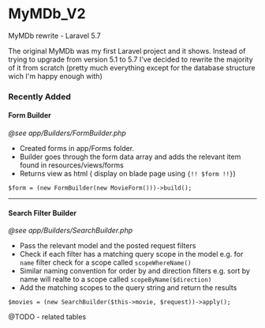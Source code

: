 # MyMDb_V2

MyMDb rewrite - Laravel 5.7

The original MyMDb was my first Laravel project and it shows. Instead of trying to upgrade from version 5.1 to 5.7 I've decided to rewrite the majority of it from scratch (pretty much everything except for the database structure wich I'm happy enough with)


### Recently Added

#### Form Builder

_@see app/Builders/FormBuilder.php_

- Created forms in app/Forms folder. 
- Builder goes through the form data array and adds the relevant item found in resources/views/forms
- Returns view as html ( display on blade page using `{!! $form !!}`)

```
$form = (new FormBuilder(new MovieForm()))->build();
```

---


#### Search Filter Builder

_@see app/Builders/SearchBuilder.php_

- Pass the relevant model and the posted request filters
- Check if each filter has a matching query scope in the model e.g. for `name` filter check for a scope called `scopeWhereName()`
- Similar naming convention for order by and direction filters e.g. sort by name will realte to a scope called `scopeByName($direction)`
- Add the matching scopes to the query string and return the results

```
$movies = (new SearchBuilder($this->movie, $request))->apply();
```

@TODO - related tables
